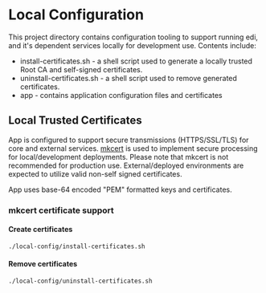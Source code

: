 # Local Configuration

This project directory contains configuration tooling to support running edi, and it's dependent services locally for development use. Contents include:

* install-certificates.sh - a shell script used to generate a locally trusted Root CA and self-signed certificates.
* uninstall-certificates.sh - a shell script used to remove generated certificates.
* app - contains application configuration files and certificates

## Local Trusted Certificates

App is configured to support secure transmissions (HTTPS/SSL/TLS) for core and external services.
[mkcert](https://github.com/FiloSottile/mkcert) is used to implement secure processing for local/development deployments. Please note that mkcert is not recommended for production use.
External/deployed environments are expected to utilize valid non-self signed certificates.

App uses base-64 encoded "PEM" formatted keys and certificates.


### mkcert certificate support

#### Create certificates
```shell
./local-config/install-certificates.sh
```

#### Remove certificates
```shell
./local-config/uninstall-certificates.sh
```
